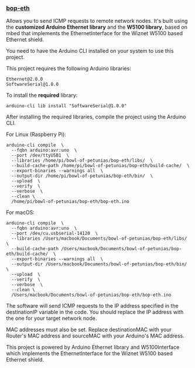 ### [bop-eth](bop-eth/)
Allows you to send ICMP requests to remote network nodes. It's built using the **customized Arduino Ethernet library** and the **W5100 library**, based on mbed that implements the EthernetInterface for the Wiznet W5100 based Ethernet shield.

You need to have the Arduino CLI installed on your system to use this project.

This project requires the following Arduino libraries:
```
Ethernet@2.0.0
SoftwareSerial@1.0.0
```

To install the **required** library:
```
arduino-cli lib install "SoftwareSerial@1.0.0"
```

After installing the required libraries, compile the project using the Arduino CLI.

For Linux (Raspberry Pi):
```
arduino-cli compile  \
  --fqbn arduino:avr:uno  \
  --port /dev/ttyUSB1  \
  --libraries /home/pi/bowl-of-petunias/bop-eth/libs/  \
  --build-cache-path /home/pi/bowl-of-petunias/bop-eth/build-cache/  \
  --export-binaries --warnings all  \
  --output-dir /home/pi/bowl-of-petunias/bop-eth/bin/  \
  --upload  \
  --verify  \
  --verbose  \
  --clean \
  /home/pi/bowl-of-petunias/bop-eth/bop-eth.ino
```

For macOS:
```
arduino-cli compile  \
  --fqbn arduino:avr:uno  \
  --port /dev/cu.usbserial-14120  \
  --libraries /Users/macbook/Documents/bowl-of-petunias/bop-eth/libs/  \
  --build-cache-path /Users/macbook/Documents/bowl-of-petunias/bop-eth/build-cache/  \
  --export-binaries --warnings all  \
  --output-dir /Users/macbook/Documents/bowl-of-petunias/bop-eth/bin/  \
  --upload  \
  --verify  \
  --verbose  \
  --clean \
  /Users/macbook/Documents/bowl-of-petunias/bop-eth/bop-eth.ino
```

The software will send ICMP requests to the IP address specified in the destinationIP variable in the code. You should replace the IP address with the one for your target network node.

MAC addresses must also be set. Replace destinationMAC with your Router's MAC address and sourceMAC with your Arduino's MAC address.

This project is powered by Arduino Ethernet library and W5100Interface which implements the EthernetInterface for the Wiznet W5100 based Ethernet shield.